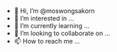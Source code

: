 - 👋 Hi, I’m @moswongsakorn
- 👀 I’m interested in ...
- 🌱 I’m currently learning ...
- 💞️ I’m looking to collaborate on ...
- 📫 How to reach me ...

<!---
moswongsakorn/moswongsakorn is a ✨ special ✨ repository because its `README.md` (this file) appears on your GitHub profile.
You can click the Preview link to take a look at your changes.
--->
